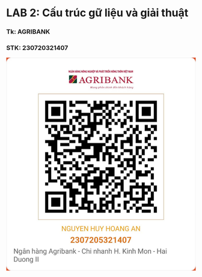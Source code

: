 # LAB 2: Cấu trúc gữ liệu và giải thuật

### Tk: AGRIBANK
### STK: 230720321407

![Growth Rate](agrbank.jpg)

